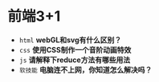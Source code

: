 # 前端3+1
- `html` **webGL和svg有什么区别？**
- `css` **使用CSS制作一个音阶动画特效**
- `js` **请解释下reduce方法有哪些用法**
- `软技能` **电脑连不上网，你知道怎么解决吗？**

